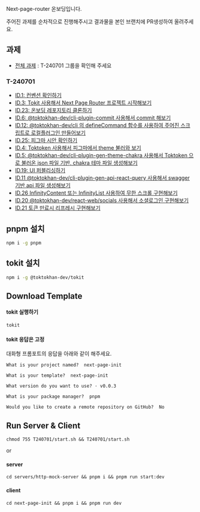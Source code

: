 Next-page-router 온보딩입니다.

주어진 과제를 순차적으로 진행해주시고 결과물을 본인 브랜치에 PR생성하여 올려주세요.

## 과제

- [전체 과제](https://www.notion.so/toktokhan/90cc3a62e1564e2b9143d4162d7b5d1a?pvs=4) : T-240701 그룹을 확인해 주세요

### T-240701

- [ID.1: 컨벤션 확인하기](https://www.notion.so/toktokhan/2798a3592f3e4b18befcafd893839134?pvs=4)
- [ID.3: Tokit 사용해서 Next Page Router 프로젝트 시작해보기](https://www.notion.so/toktokhan/Tokit-Next-Page-Router-push-ce538c3331c94286b47ddc6905b45345?pvs=4)
- [ID.23: 온보딩 레포지토리 클론하기](https://www.notion.so/toktokhan/ecc9b69d07834ec595e7f3a58b946fcb?pvs=4)
- [ID.6: @toktokhan-dev/cli-plugin-commit 사용해서 commit 해보기](https://www.notion.so/toktokhan/toktokhan-dev-cli-plugin-commit-commit-f754a326817d4dbfae38683b46dec685?pvs=4)
- [ID.12: @toktokhan-dev/cli 의 defineCommand 함수를 사용하여 주어진 스크립트로 로컬플러그인 만들어보기](https://www.notion.so/toktokhan/toktokhan-dev-cli-defineCommand-2d882329736f4077804dd27910b605ed?pvs=4)
- [ID.25: 피그마 시안 확인하기](https://www.notion.so/toktokhan/d8c9bbfe264348f58d36abda476e21e5?pvs=4)
- [ID.4: Toktoken 사용해서 피그마에서 theme 불러와 보기](https://www.notion.so/toktokhan/Toktoken-theme-e6a66f593b1f45129f3388a3dfa31f09?pvs=4)
- [ID.5: @toktokhan-dev/cli-plugin-gen-theme-chakra 사용해서 Toktoken 으로 불러온 json 파일 기반, chakra 테마 파일 생성해보기](https://www.notion.so/toktokhan/Toktoken-theme-e6a66f593b1f45129f3388a3dfa31f09?pvs=4)
- [ID.19: UI 퍼블리싱하기](https://www.notion.so/toktokhan/UI-c702a97517644f2da44675617bf0624a?pvs=4)
- [ID.11 @toktokhan-dev/cli-plugin-gen-api-react-query 사용해서 swagger 기반 api 파일 생성해보기](https://www.notion.so/toktokhan/toktokhan-dev-cli-plugin-gen-api-react-query-swagger-api-02a1ac1a693048e2b0b85e4e174e650a?pvs=4)
- [ID.26 InfinityContent 또는 InfinityList 사용하여 무한 스크롤 구현해보기](https://www.notion.so/toktokhan/InfinityContent-InfinityList-65478cbaca0d4f7f855da02c88a55463?pvs=4)
- [ID.20 @toktokhan-dev/react-web/socials 사용해서 소셜로그인 구현해보기](https://www.notion.so/toktokhan/toktokhan-dev-react-web-socials-5b73567e26174e1a8d71855d6d665ca7?pvs=4)
- [ID.21 토큰 만료시 리프레시 구현해보기](https://www.notion.so/toktokhan/26286cc898be4dcf9e02e0e126e0cada?pvs=4)

## pnpm 설치

```bash
npm i -g pnpm
```

## tokit 설치

```bash
npm i -g @toktokhan-dev/tokit
```

## Download Template

#### tokit 실행하기

```
tokit
```

#### tokit 응답은 고정

대화형 프롬포트의 응답을 아래와 같이 해주세요.

```
What is your project named?  next-page-init
```

```
What is your template?  next-page-init
```

```
What version do you want to use? · v0.0.3
```

```
What is your package manager?  pnpm
```

```
Would you like to create a remote repository on GitHub?  No
```

## Run Server & Client

```
chmod 755 T240701/start.sh && T240701/start.sh
```

or

#### server

```
cd servers/http-mock-server && pnpm i && pnpm run start:dev
```

#### client

```
cd next-page-init && pnpm i && pnpm run dev
```
